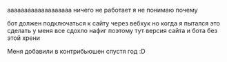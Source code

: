 ааааааааааааааааааа 
ничего не работает
я не понимаю почему

бот должен подключаться к сайту через вебхук но когда я пытался это сделать у меня все сдохло нафиг поэтому тут версия сайта и бота без этой хрени

Меня добавили в контрибьюшен спустя год :D
